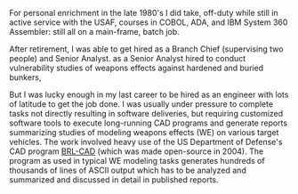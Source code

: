 For personal enrichment in the late 1980's I did take, off-duty while
still in active service with the USAF, courses in COBOL, ADA, and IBM
System 360 Assembler: still all on a main-frame, batch job.

After retirement, I was able to get hired as a Branch Chief (supervising two people) and Senior Analyst.
 as a Senior Analyst hired to conduct vulnerability
studies of weapons effects against hardened and buried bunkers,

But I was
lucky enough in my last career to be hired as an engineer with lots of
latitude to get the job done.  I was usually under pressure to
complete tasks not directly resulting in software deliveries, but
requiring customized software tools to execute long-running CAD
programs and generate reports summarizing studies of modeling weapons
effects (WE) on various target vehicles. The work involved heavy use
of the US Department of Defense's CAD program
[BRL-CAD](https://brl-cad.org) (which was made open-source in
2004). The program as used in typical WE modeling tasks generates
hundreds of thousands of lines of ASCII output which has to be
analyzed and summarized and discussed in detail in published reports.
